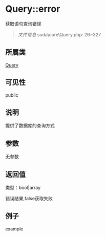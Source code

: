 # Query::error

获取语句查询错误

> *文件信息* suda\core\Query.php: 26~327

## 所属类 

[Query](../Query.md)

## 可见性

 public 

## 说明

提供了数据库的查询方式



## 参数


无参数


## 返回值

类型：bool|array

 错误结果,false获取失败



## 例子

example